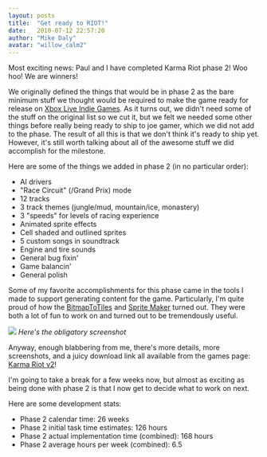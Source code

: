 ```yaml
---
layout: posts
title:  "Get ready to RIOT!"
date:   2010-07-12 22:57:20
author: "Mike Daly"
avatar: "willow_calm2"
---
```

Most exciting news: Paul and I have completed Karma Riot phase 2! Woo hoo! We are winners!

We originally defined the things that would be in phase 2 as the bare minimum stuff we thought would be required to make the game ready for release on [Xbox Live Indie Games](http://www.xbox.com/en-US/games/community/default.htm). As it turns out, we didn't need some of the stuff on the original list so we cut it, but we felt we needed some other things before really being ready to ship to joe gamer, which we did not add to the phase. The result of all this is that we don't think it's ready to ship yet. However, it's still worth talking about all of the awesome stuff we did accomplish for the milestone.

Here are some of the things we added in phase 2 (in no particular order):

* AI drivers
* &quot;Race Circuit&quot; (/Grand Prix) mode
* 12 tracks
* 3 track themes (jungle/mud, mountain/ice, monastery)
* 3 &quot;speeds&quot; for levels of racing experience
* Animated sprite effects
* Cell shaded and outlined sprites
* 5 custom songs in soundtrack
* Engine and tire sounds
* General bug fixin'
* Game balancin'
* General polish

Some of my favorite accomplishments for this phase came in the tools I made to support generating content for the game. Particularly, I'm quite proud of how the [BitmapToTiles](/2010/03/13/bitmaptotiles.html) and [Sprite Maker](/2010/04/16/sprite-maker.html) turned out. They were both a lot of fun to work on and turned out to be tremendously useful.

![](https://content.duelingmonkeys.com/filespace/mike/karmariot_phase2.png)
_Here's the obligatory screenshot_

Anyway, enough blabbering from me, there's more details, more screenshots, and a juicy download link all available from the games page: [Karma Riot v2](/games/karma-riot-v2.html)!

I'm going to take a break for a few weeks now, but almost as exciting as being done with phase 2 is that I now get to decide what to work on next.

Here are some development stats:

* Phase 2 calendar time: 26 weeks
* Phase 2 initial task time estimates: 126 hours
* Phase 2 actual implementation time (combined): 168 hours
* Phase 2 average hours per week (combined): 6.5
